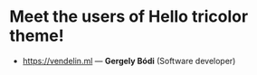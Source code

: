 # Meet the users of Hello tricolor theme!

- https://vendelin.ml — **Gergely Bódi** (Software developer)
